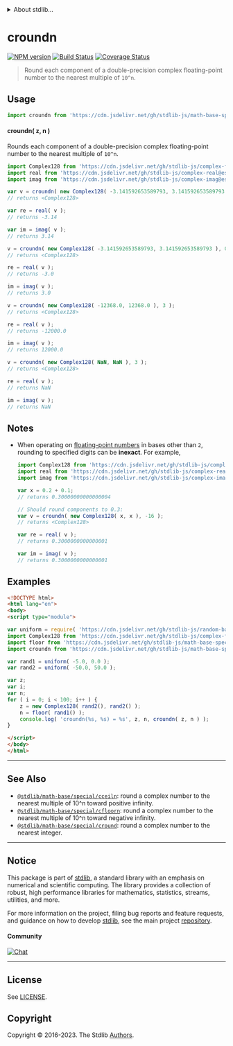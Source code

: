 <!--

@license Apache-2.0

Copyright (c) 2018 The Stdlib Authors.

Licensed under the Apache License, Version 2.0 (the "License");
you may not use this file except in compliance with the License.
You may obtain a copy of the License at

   http://www.apache.org/licenses/LICENSE-2.0

Unless required by applicable law or agreed to in writing, software
distributed under the License is distributed on an "AS IS" BASIS,
WITHOUT WARRANTIES OR CONDITIONS OF ANY KIND, either express or implied.
See the License for the specific language governing permissions and
limitations under the License.

-->


<details>
  <summary>
    About stdlib...
  </summary>
  <p>We believe in a future in which the web is a preferred environment for numerical computation. To help realize this future, we've built stdlib. stdlib is a standard library, with an emphasis on numerical and scientific computation, written in JavaScript (and C) for execution in browsers and in Node.js.</p>
  <p>The library is fully decomposable, being architected in such a way that you can swap out and mix and match APIs and functionality to cater to your exact preferences and use cases.</p>
  <p>When you use stdlib, you can be absolutely certain that you are using the most thorough, rigorous, well-written, studied, documented, tested, measured, and high-quality code out there.</p>
  <p>To join us in bringing numerical computing to the web, get started by checking us out on <a href="https://github.com/stdlib-js/stdlib">GitHub</a>, and please consider <a href="https://opencollective.com/stdlib">financially supporting stdlib</a>. We greatly appreciate your continued support!</p>
</details>

# croundn

[![NPM version][npm-image]][npm-url] [![Build Status][test-image]][test-url] [![Coverage Status][coverage-image]][coverage-url] <!-- [![dependencies][dependencies-image]][dependencies-url] -->

> Round each component of a double-precision complex floating-point number to the nearest multiple of `10^n`.



<section class="usage">

## Usage

```javascript
import croundn from 'https://cdn.jsdelivr.net/gh/stdlib-js/math-base-special-croundn@v0.1.0-esm/index.mjs';
```

#### croundn( z, n )

Rounds each component of a double-precision complex floating-point number to the nearest multiple of `10^n`.

```javascript
import Complex128 from 'https://cdn.jsdelivr.net/gh/stdlib-js/complex-float64@esm/index.mjs';
import real from 'https://cdn.jsdelivr.net/gh/stdlib-js/complex-real@esm/index.mjs';
import imag from 'https://cdn.jsdelivr.net/gh/stdlib-js/complex-imag@esm/index.mjs';

var v = croundn( new Complex128( -3.141592653589793, 3.141592653589793 ), -2 );
// returns <Complex128>

var re = real( v );
// returns -3.14

var im = imag( v );
// returns 3.14

v = croundn( new Complex128( -3.141592653589793, 3.141592653589793 ), 0 );
// returns <Complex128>

re = real( v );
// returns -3.0

im = imag( v );
// returns 3.0

v = croundn( new Complex128( -12368.0, 12368.0 ), 3 );
// returns <Complex128>

re = real( v );
// returns -12000.0

im = imag( v );
// returns 12000.0

v = croundn( new Complex128( NaN, NaN ), 3 );
// returns <Complex128>

re = real( v );
// returns NaN

im = imag( v );
// returns NaN
```

</section>

<!-- /.usage -->

<section class="notes">

## Notes

-   When operating on [floating-point numbers][ieee754] in bases other than `2`, rounding to specified digits can be **inexact**. For example,

    ```javascript
    import Complex128 from 'https://cdn.jsdelivr.net/gh/stdlib-js/complex-float64@esm/index.mjs';
    import real from 'https://cdn.jsdelivr.net/gh/stdlib-js/complex-real@esm/index.mjs';
    import imag from 'https://cdn.jsdelivr.net/gh/stdlib-js/complex-imag@esm/index.mjs';

    var x = 0.2 + 0.1;
    // returns 0.30000000000000004

    // Should round components to 0.3:
    var v = croundn( new Complex128( x, x ), -16 );
    // returns <Complex128>

    var re = real( v );
    // returns 0.3000000000000001

    var im = imag( v );
    // returns 0.3000000000000001
    ```

</section>

<!-- /.notes -->

<section class="examples">

## Examples

<!-- eslint no-undef: "error" -->

```html
<!DOCTYPE html>
<html lang="en">
<body>
<script type="module">

var uniform = require( 'https://cdn.jsdelivr.net/gh/stdlib-js/random-base-uniform' ).factory;
import Complex128 from 'https://cdn.jsdelivr.net/gh/stdlib-js/complex-float64@esm/index.mjs';
import floor from 'https://cdn.jsdelivr.net/gh/stdlib-js/math-base-special-floor@esm/index.mjs';
import croundn from 'https://cdn.jsdelivr.net/gh/stdlib-js/math-base-special-croundn@v0.1.0-esm/index.mjs';

var rand1 = uniform( -5.0, 0.0 );
var rand2 = uniform( -50.0, 50.0 );

var z;
var i;
var n;
for ( i = 0; i < 100; i++ ) {
    z = new Complex128( rand2(), rand2() );
    n = floor( rand1() );
    console.log( 'croundn(%s, %s) = %s', z, n, croundn( z, n ) );
}

</script>
</body>
</html>
```

</section>

<!-- /.examples -->

<!-- C interface documentation. -->



<!-- Section for related `stdlib` packages. Do not manually edit this section, as it is automatically populated. -->

<section class="related">

* * *

## See Also

-   <span class="package-name">[`@stdlib/math-base/special/cceiln`][@stdlib/math/base/special/cceiln]</span><span class="delimiter">: </span><span class="description">round a complex number to the nearest multiple of 10^n toward positive infinity.</span>
-   <span class="package-name">[`@stdlib/math-base/special/cfloorn`][@stdlib/math/base/special/cfloorn]</span><span class="delimiter">: </span><span class="description">round a complex number to the nearest multiple of 10^n toward negative infinity.</span>
-   <span class="package-name">[`@stdlib/math-base/special/cround`][@stdlib/math/base/special/cround]</span><span class="delimiter">: </span><span class="description">round a complex number to the nearest integer.</span>

</section>

<!-- /.related -->

<!-- Section for all links. Make sure to keep an empty line after the `section` element and another before the `/section` close. -->


<section class="main-repo" >

* * *

## Notice

This package is part of [stdlib][stdlib], a standard library with an emphasis on numerical and scientific computing. The library provides a collection of robust, high performance libraries for mathematics, statistics, streams, utilities, and more.

For more information on the project, filing bug reports and feature requests, and guidance on how to develop [stdlib][stdlib], see the main project [repository][stdlib].

#### Community

[![Chat][chat-image]][chat-url]

---

## License

See [LICENSE][stdlib-license].


## Copyright

Copyright &copy; 2016-2023. The Stdlib [Authors][stdlib-authors].

</section>

<!-- /.stdlib -->

<!-- Section for all links. Make sure to keep an empty line after the `section` element and another before the `/section` close. -->

<section class="links">

[npm-image]: http://img.shields.io/npm/v/@stdlib/math-base-special-croundn.svg
[npm-url]: https://npmjs.org/package/@stdlib/math-base-special-croundn

[test-image]: https://github.com/stdlib-js/math-base-special-croundn/actions/workflows/test.yml/badge.svg?branch=v0.1.0
[test-url]: https://github.com/stdlib-js/math-base-special-croundn/actions/workflows/test.yml?query=branch:v0.1.0

[coverage-image]: https://img.shields.io/codecov/c/github/stdlib-js/math-base-special-croundn/main.svg
[coverage-url]: https://codecov.io/github/stdlib-js/math-base-special-croundn?branch=main

<!--

[dependencies-image]: https://img.shields.io/david/stdlib-js/math-base-special-croundn.svg
[dependencies-url]: https://david-dm.org/stdlib-js/math-base-special-croundn/main

-->

[chat-image]: https://img.shields.io/gitter/room/stdlib-js/stdlib.svg
[chat-url]: https://app.gitter.im/#/room/#stdlib-js_stdlib:gitter.im

[stdlib]: https://github.com/stdlib-js/stdlib

[stdlib-authors]: https://github.com/stdlib-js/stdlib/graphs/contributors

[umd]: https://github.com/umdjs/umd
[es-module]: https://developer.mozilla.org/en-US/docs/Web/JavaScript/Guide/Modules

[deno-url]: https://github.com/stdlib-js/math-base-special-croundn/tree/deno
[umd-url]: https://github.com/stdlib-js/math-base-special-croundn/tree/umd
[esm-url]: https://github.com/stdlib-js/math-base-special-croundn/tree/esm
[branches-url]: https://github.com/stdlib-js/math-base-special-croundn/blob/main/branches.md

[stdlib-license]: https://raw.githubusercontent.com/stdlib-js/math-base-special-croundn/main/LICENSE

[ieee754]: https://en.wikipedia.org/wiki/IEEE_754-1985

<!-- <related-links> -->

[@stdlib/math/base/special/cceiln]: https://github.com/stdlib-js/math-base-special-cceiln/tree/esm

[@stdlib/math/base/special/cfloorn]: https://github.com/stdlib-js/math-base-special-cfloorn/tree/esm

[@stdlib/math/base/special/cround]: https://github.com/stdlib-js/math-base-special-cround/tree/esm

<!-- </related-links> -->

</section>

<!-- /.links -->

